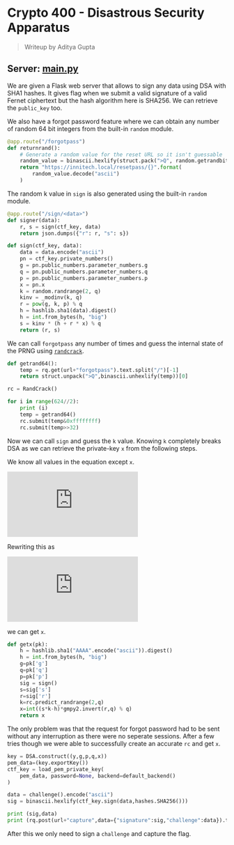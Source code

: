 # Crypto 400 - Disastrous Security Apparatus

> Writeup by Aditya Gupta

## Server: [main.py](main.py)

We are given a Flask web server that allows to sign any data using DSA with SHA1 hashes. It gives flag when we submit a valid signature of a valid Fernet ciphertext but the hash algorithm here is SHA256. We can retrieve the `public_key` too.

We also have a forgot password feature where we can obtain any number of random 64 bit integers from the built-in `random` module. 

```python
@app.route("/forgotpass")
def returnrand():
    # Generate a random value for the reset URL so it isn't guessable
    random_value = binascii.hexlify(struct.pack(">Q", random.getrandbits(64)))
    return "https://innitech.local/resetpass/{}".format(
        random_value.decode("ascii")
    )
```

The random k value in `sign` is also generated using the built-in `random` module. 

```python
@app.route("/sign/<data>")
def signer(data):
    r, s = sign(ctf_key, data)
    return json.dumps({"r": r, "s": s})

def sign(ctf_key, data):
    data = data.encode("ascii")
    pn = ctf_key.private_numbers()
    g = pn.public_numbers.parameter_numbers.g
    q = pn.public_numbers.parameter_numbers.q
    p = pn.public_numbers.parameter_numbers.p
    x = pn.x
    k = random.randrange(2, q)
    kinv = _modinv(k, q)
    r = pow(g, k, p) % q
    h = hashlib.sha1(data).digest()
    h = int.from_bytes(h, "big")
    s = kinv * (h + r * x) % q
    return (r, s)
```

We can call `forgotpass` any number of times and guess the internal state of the PRNG using [`randcrack`](https://github.com/tna0y/Python-random-module-cracker). 

```python
def getrand64():
	temp = rq.get(url+"forgotpass").text.split("/")[-1]
	return struct.unpack(">Q",binascii.unhexlify(temp))[0]

rc = RandCrack()

for i in range(624//2):
	print (i)
	temp = getrand64()
	rc.submit(temp&0xffffffff)
	rc.submit(temp>>32)
```

Now we can call `sign` and guess the `k` value. Knowing `k` completely breaks DSA as we can retrieve the private-key `x` from the following steps.

We know all values in the equation except `x`.

![](https://latex.codecogs.com/gif.latex?s%20%5Cequiv%20k%5E%7B-1%7D%5C%2C%28h&plus;r*x%29%5C%2C%20mod%5C%2C%20q)

Rewriting this as

![](https://latex.codecogs.com/gif.latex?x%5C%2C%20%5Cequiv%20r%5E%7B-1%7D%5C%2C%28s*k-h%29%5C%2Cmod%5C%2C%20q)

we can get `x`.

```python
def getx(pk):
	h = hashlib.sha1("AAAA".encode("ascii")).digest()
	h = int.from_bytes(h, "big")
	g=pk['g']
	q=pk['q']
	p=pk['p']
	sig = sign()
	s=sig['s']
	r=sig['r']
	k=rc.predict_randrange(2,q)
	x=int((s*k-h)*gmpy2.invert(r,q) % q)
	return x
```

The only problem was that the request for forgot password had to be sent without any interruption as there were no seperate sessions. After a few tries though we were able to successfully create an accurate `rc` and get `x`.
 
```python
key = DSA.construct((y,g,p,q,x))
pem_data=(key.exportKey())
ctf_key = load_pem_private_key(
    pem_data, password=None, backend=default_backend()
)

data = challenge().encode("ascii")
sig = binascii.hexlify(ctf_key.sign(data,hashes.SHA256()))

print (sig,data)
print (rq.post(url+"capture",data={"signature":sig,"challenge":data}).text)
```

After this we only need to sign a `challenge` and capture the flag.

